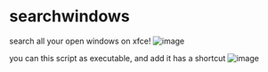 # searchwindows

search all your open windows on xfce!
![image](https://github.com/user-attachments/assets/83776215-6394-449c-bcd4-624e454336cb)

you can this script as executable, and add it has a shortcut
![image](https://github.com/user-attachments/assets/2771e2aa-91bc-4acf-9e8f-fa6a0f4d7033)
